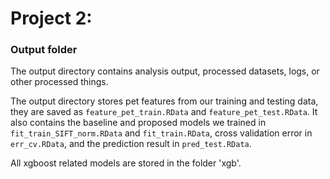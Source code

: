# Project 2: 
### Output folder

The output directory contains analysis output, processed datasets, logs, or other processed things.

The output directory stores pet features from our training and testing data, they are saved as `feature_pet_train.RData` and `feature_pet_test.RData`. It also contains the baseline and proposed models we trained in `fit_train_SIFT_norm.RData` and `fit_train.RData`, cross validation error in `err_cv.RData`, and the prediction result in `pred_test.RData`. 

All xgboost related models are stored in the folder 'xgb'.
